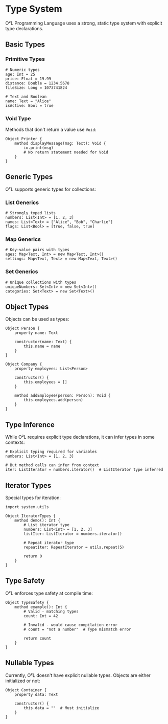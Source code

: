 # Type System

O²L Programming Language uses a strong, static type system with explicit type declarations.

## Basic Types

### Primitive Types

```obq
# Numeric types
age: Int = 25
price: Float = 19.99
distance: Double = 1234.5678
fileSize: Long = 1073741824

# Text and Boolean
name: Text = "Alice"
isActive: Bool = true
```

### Void Type

Methods that don't return a value use `Void`:

```obq
Object Printer {
    method displayMessage(msg: Text): Void {
        io.print(msg)
        # No return statement needed for Void
    }
}
```

## Generic Types

O²L supports generic types for collections:

### List Generics

```obq
# Strongly typed lists
numbers: List<Int> = [1, 2, 3]
names: List<Text> = ["Alice", "Bob", "Charlie"]
flags: List<Bool> = [true, false, true]
```

### Map Generics

```obq
# Key-value pairs with types
ages: Map<Text, Int> = new Map<Text, Int>()
settings: Map<Text, Text> = new Map<Text, Text>()
```

### Set Generics

```obq
# Unique collections with types
uniqueNumbers: Set<Int> = new Set<Int>()
categories: Set<Text> = new Set<Text>()
```

## Object Types

Objects can be used as types:

```obq
Object Person {
    property name: Text
    
    constructor(name: Text) {
        this.name = name
    }
}

Object Company {
    property employees: List<Person>
    
    constructor() {
        this.employees = []
    }
    
    method addEmployee(person: Person): Void {
        this.employees.add(person)
    }
}
```

## Type Inference

While O²L requires explicit type declarations, it can infer types in some contexts:

```obq
# Explicit typing required for variables
numbers: List<Int> = [1, 2, 3]

# But method calls can infer from context
iter: ListIterator = numbers.iterator()  # ListIterator type inferred
```

## Iterator Types

Special types for iteration:

```obq
import system.utils

Object IteratorTypes {
    method demo(): Int {
        # List iterator type
        numbers: List<Int> = [1, 2, 3]
        listIter: ListIterator = numbers.iterator()
        
        # Repeat iterator type
        repeatIter: RepeatIterator = utils.repeat(5)
        
        return 0
    }
}
```

## Type Safety

O²L enforces type safety at compile time:

```obq
Object TypeSafety {
    method example(): Int {
        # Valid - matching types
        count: Int = 42
        
        # Invalid - would cause compilation error
        # count = "not a number"  # Type mismatch error
        
        return count
    }
}
```

## Nullable Types

Currently, O²L doesn't have explicit nullable types. Objects are either initialized or not:

```obq
Object Container {
    property data: Text
    
    constructor() {
        this.data = ""  # Must initialize
    }
}
```